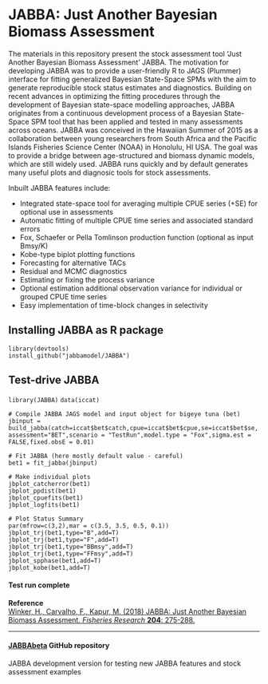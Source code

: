 # JABBA: Just Another Bayesian Biomass Assessment
The materials in this repository present the stock assessment tool ‘Just Another Bayesian Biomass Assessment’ JABBA. The motivation for developing JABBA was to provide a user-friendly R to JAGS (Plummer) interface for fitting generalized Bayesian State-Space SPMs with the aim to generate reproducible stock status estimates and diagnostics. Building on recent advances in optimizing the fitting procedures through the development of Bayesian state-space modelling approaches, JABBA originates from a continuous development process of a Bayesian State-Space SPM tool that has been applied and tested in many assessments across oceans. JABBA was conceived in the Hawaiian Summer of 2015 as a collaboration between young researchers from South Africa and the Pacific Islands Fisheries Science Center (NOAA) in Honolulu, HI USA. The goal was to provide a bridge between age-structured and biomass dynamic models, which are still widely used. JABBA runs quickly and by default generates many useful plots and diagnosic tools for stock assessments.

Inbuilt JABBA features include:

+ Integrated state-space tool for averaging multiple CPUE series (+SE) for optional use in assessments
+ Automatic fitting of multiple CPUE time series and associated standard errors
+ Fox, Schaefer or Pella Tomlinson production function (optional as input Bmsy/K)
+ Kobe-type biplot plotting functions 
+ Forecasting for alternative TACs 
+ Residual and MCMC diagnostics 
+ Estimating or fixing the process variance
+ Optional estimation additional observation variance for individual or grouped CPUE time series
+ Easy implementation of time-block changes in selectivity

## Installing JABBA as R package

`library(devtools)` <br>
`install_github("jabbamodel/JABBA")`

## Test-drive JABBA

`library(JABBA)`
`data(iccat)`<br>

`# Compile JABBA JAGS model and input object for bigeye tuna (bet)`<br>
`jbinput = build_jabba(catch=iccat$bet$catch,cpue=iccat$bet$cpue,se=iccat$bet$se,assessment="BET",scenario = "TestRun",model.type = "Fox",sigma.est = FALSE,fixed.obsE = 0.01)`

`# Fit JABBA (here mostly default value - careful)`<br>
`bet1 = fit_jabba(jbinput)`

`# Make individual plots` <br>
`jbplot_catcherror(bet1)` <br>
`jbplot_ppdist(bet1)`     <br>
`jbplot_cpuefits(bet1)`<br>
`jbplot_logfits(bet1)`<br>

`# Plot Status Summary` <br>
`par(mfrow=c(3,2),mar = c(3.5, 3.5, 0.5, 0.1))` <br>
`jbplot_trj(bet1,type="B",add=T)` <br>
`jbplot_trj(bet1,type="F",add=T)` <br>
`jbplot_trj(bet1,type="BBmsy",add=T)`<br>
`jbplot_trj(bet1,type="FFmsy",add=T)`<br>
`jbplot_spphase(bet1,add=T)`<br>
`jbplot_kobe(bet1,add=T)`<br>

#### Test run complete 


**Reference**  
[Winker, H., Carvalho, F., Kapur, M. (2018) <U>JABBA: Just Another Bayesian Biomass Assessment.</U> *Fisheries 
Research* **204**: 275-288.](https://www.sciencedirect.com/science/article/pii/S0165783618300845)   


--------------------------------------------------------------------------------

#### [JABBAbeta](https://github.com/Henning-Winker/JABBAbeta) GitHub repository
JABBA development version for testing new JABBA features and stock assessment examples 
